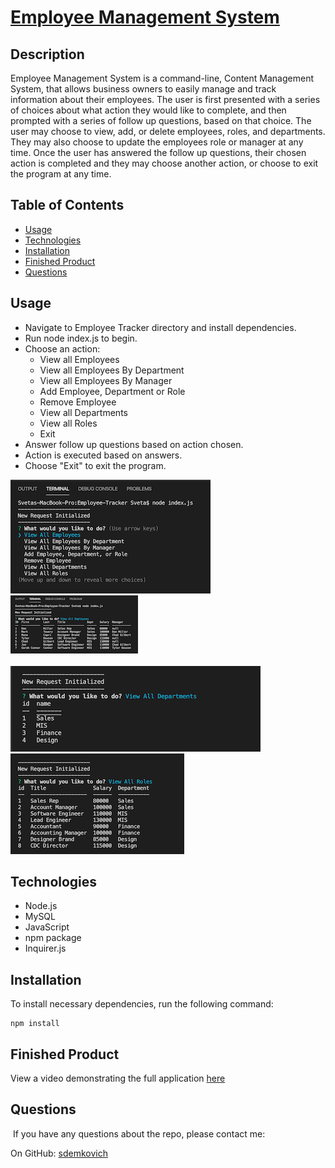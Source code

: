 # [Employee Management System](https://github.com/sdemkovich/Employee-Tracker)

## Description

Employee Management System is a command-line, Content Management System, 
that allows business owners to easily manage and track information about their employees. 
The user is first presented with a series of choices about what action they would like to complete,
 and then prompted with a series of follow up questions, based on that choice. 
 The user may choose to view, add, or delete employees, roles, and departments. 
 They may also choose to update the employees role or manager at any time. 
 Once the user has answered the follow up questions, their chosen action is completed 
 and they may choose another action, or choose to exit the program at any time.


## Table of Contents
* [Usage](#usage)
* [Technologies](#technologies)
* [Installation](#Installation)
* [Finished Product](#finished-product)
* [Questions](#questions)

## Usage
* Navigate to Employee Tracker directory and install dependencies.
* Run node index.js to begin.
* Choose an action:
    * View all Employees
    * View all Employees By Department
    * View all Employees By Manager
    * Add Employee, Department or Role
    * Remove Employee
    * View all Departments
    * View all Roles
    * Exit
* Answer follow up questions based on action chosen.
* Action is executed based on answers.
* Choose "Exit" to exit the program.

<img src="./assets/start_page.png"/>  <img src="./assets/view_all_EE.png"/>  
<br>
 <img src="./assets/view_all_dept.png"/>  <img src="./assets/view_all_roles.png"/>

## Technologies
* Node.js 
* MySQL
* JavaScript
* npm package
* Inquirer.js

## Installation
To install necessary dependencies, run the following command: 
``` 
npm install 
``` 

## Finished Product
View a video demonstrating the full application [here](https://drive.google.com/file/d/1emB8x196ZImz3icj17zzFqncu6FjqtkM/view)

## Questions
​
If you have any questions about the repo, please contact me:

On GitHub: [sdemkovich](https://github.com/sdemkovich) 
